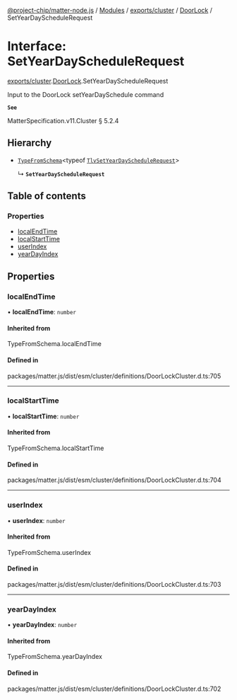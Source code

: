 [@project-chip/matter-node.js](../README.md) / [Modules](../modules.md) / [exports/cluster](../modules/exports_cluster.md) / [DoorLock](../modules/exports_cluster.DoorLock.md) / SetYearDayScheduleRequest

# Interface: SetYearDayScheduleRequest

[exports/cluster](../modules/exports_cluster.md).[DoorLock](../modules/exports_cluster.DoorLock.md).SetYearDayScheduleRequest

Input to the DoorLock setYearDaySchedule command

**`See`**

MatterSpecification.v11.Cluster § 5.2.4

## Hierarchy

- [`TypeFromSchema`](../modules/exports_tlv.md#typefromschema)\<typeof [`TlvSetYearDayScheduleRequest`](../modules/exports_cluster.DoorLock.md#tlvsetyeardayschedulerequest)\>

  ↳ **`SetYearDayScheduleRequest`**

## Table of contents

### Properties

- [localEndTime](exports_cluster.DoorLock.SetYearDayScheduleRequest.md#localendtime)
- [localStartTime](exports_cluster.DoorLock.SetYearDayScheduleRequest.md#localstarttime)
- [userIndex](exports_cluster.DoorLock.SetYearDayScheduleRequest.md#userindex)
- [yearDayIndex](exports_cluster.DoorLock.SetYearDayScheduleRequest.md#yeardayindex)

## Properties

### localEndTime

• **localEndTime**: `number`

#### Inherited from

TypeFromSchema.localEndTime

#### Defined in

packages/matter.js/dist/esm/cluster/definitions/DoorLockCluster.d.ts:705

___

### localStartTime

• **localStartTime**: `number`

#### Inherited from

TypeFromSchema.localStartTime

#### Defined in

packages/matter.js/dist/esm/cluster/definitions/DoorLockCluster.d.ts:704

___

### userIndex

• **userIndex**: `number`

#### Inherited from

TypeFromSchema.userIndex

#### Defined in

packages/matter.js/dist/esm/cluster/definitions/DoorLockCluster.d.ts:703

___

### yearDayIndex

• **yearDayIndex**: `number`

#### Inherited from

TypeFromSchema.yearDayIndex

#### Defined in

packages/matter.js/dist/esm/cluster/definitions/DoorLockCluster.d.ts:702
